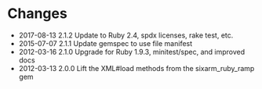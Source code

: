 # Changes

* 2017-08-13 2.1.2 Update to Ruby 2.4, spdx licenses, rake test, etc.
* 2015-07-07 2.1.1 Update gemspec to use file manifest
* 2012-03-16 2.1.0 Upgrade for Ruby 1.9.3, minitest/spec, and improved docs
* 2012-03-13 2.0.0 Lift the XML#load methods from the sixarm_ruby_ramp gem
